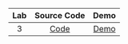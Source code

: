 | **Lab** |                       **Source Code**                      |                     **Demo**                     |
|:-------:|:----------------------------------------------------------:|:------------------------------------------------:|
|    3    | [Code](https://github.com/mustan-ali/UID/tree/main/Lab_03) | [Demo](https://mustan-ali.github.io/UID/Lab_03/) |
